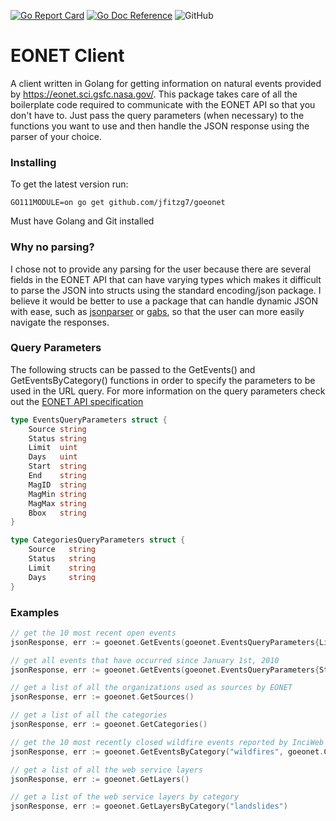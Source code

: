 [![Go Report Card](https://goreportcard.com/badge/github.com/jfitzg7/goeonet)](https://goreportcard.com/report/github.com/jfitzg7/goeonet)
[![Go Doc Reference](https://godoc.org/github.com/jfitzg7/goeonet?status.svg)](https://godoc.org/github.com/jfitzg7/goeonet)
![GitHub](https://img.shields.io/github/license/jfitzg7/goeonet?color=blue)
# EONET Client
A client written in Golang for getting information on natural events provided by https://eonet.sci.gsfc.nasa.gov/. This package takes care of all the boilerplate code required to communicate with the EONET API so that you don't have to. Just pass the query parameters (when necessary) to the functions you want to use and then handle the JSON response using the parser of your choice.
### Installing
To get the latest version run:

`GO111MODULE=on go get github.com/jfitzg7/goeonet`

Must have Golang and Git installed
### Why no parsing?
I chose not to provide any parsing for the user because there are several fields in the EONET API that can have varying types which makes it difficult to parse the JSON into structs using the standard encoding/json package. I believe it would be better to use a package that can handle dynamic JSON with ease, such as [jsonparser](https://github.com/buger/jsonparser) or [gabs](https://github.com/Jeffail/gabs), so that the user can more easily navigate the responses.
### Query Parameters
The following structs can be passed to the GetEvents() and GetEventsByCategory() functions in order to specify the parameters to be used in the URL query. For more information on the query parameters check out the [EONET API specification](https://eonet.sci.gsfc.nasa.gov/docs/v3)
```go
type EventsQueryParameters struct {
	Source string
	Status string
	Limit  uint
	Days   uint
	Start  string
	End    string
	MagID  string
	MagMin string
	MagMax string
	Bbox   string
}

type CategoriesQueryParameters struct {
	Source   string
	Status   string
	Limit    string
	Days     string
}
```
### Examples
```go
// get the 10 most recent open events
jsonResponse, err := goeonet.GetEvents(goeonet.EventsQueryParameters{Limit: 10, Status: "open"})

// get all events that have occurred since January 1st, 2010
jsonResponse, err := goeonet.GetEvents(goeonet.EventsQueryParameters{Start: "2010-01-01"})

// get a list of all the organizations used as sources by EONET
jsonResponse, err := goeonet.GetSources()

// get a list of all the categories
jsonResponse, err := goeonet.GetCategories()

// get the 10 most recently closed wildfire events reported by InciWeb
jsonResponse, err := goeonet.GetEventsByCategory("wildfires", goeonet.CategoriesQueryParameters{Source: "InciWeb", Limit: 10, Status: "closed"})

// get a list of all the web service layers
jsonResponse, err := goeonet.GetLayers()

// get a list of the web service layers by category
jsonResponse, err := goeonet.GetLayersByCategory("landslides")
```
